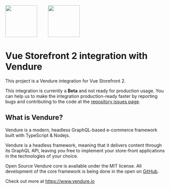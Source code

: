 <img src="https://blog.vuestorefront.io/wp-content/uploads/2020/01/1QU9F6hQlFyHsJIbsdmt6FA.png" height="100px" />
<img src="https://www.vendure.io/logo.png" height="100px" style="margin-left: 30px;">

# Vue Storefront 2 integration with Vendure

This project is a Vendure integration for Vue Storefront 2.

This integration is currently a **Beta** and not ready for production usage. You can help us to make the integration production-ready faster by reporting bugs and contributing to the code at the [repository issues page](https://github.com/vuestorefront/vendure/issues).

## What is Vendure?

Vendure is a modern, headless GraphQL-based e-commerce framework built with TypeScript & Nodejs.

Vendure is a headless framework, meaning that it delivers content through its GraphQL API, leaving you free to implement your store-front applications in the technologies of your choice.

Open Source
Vendure core is available under the MIT license. All development of the core framework is being done in the open on [GitHub](https://github.com/vendure-ecommerce/vendure).

Check out more at <https://www.vendure.io>
